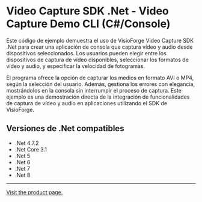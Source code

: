 ﻿# Video Capture SDK .Net - Video Capture Demo CLI (C#/Console)

Este código de ejemplo demuestra el uso de VisioForge Video Capture SDK .Net para crear una aplicación de consola que captura vídeo y audio desde dispositivos seleccionados. Los usuarios pueden elegir entre los dispositivos de captura de vídeo disponibles, seleccionar los formatos de vídeo y audio, y especificar la velocidad de fotogramas.

El programa ofrece la opción de capturar los medios en formato AVI o MP4, según la selección del usuario. Además, gestiona los errores con elegancia, mostrándolos en la consola sin interrumpir el proceso de captura. Este ejemplo es una demostración directa de la integración de funcionalidades de captura de vídeo y audio en aplicaciones utilizando el SDK de VisioForge.

## Versiones de .Net compatibles

* .Net 4.7.2
* .Net Core 3.1
* .Net 5
* .Net 6
* .Net 7
* .Net 8

---

[Visit the product page.](https://www.visioforge.com/video-capture-sdk-net)
